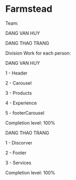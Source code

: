# Farmstead

Team:

DANG VAN HUY

DANG THAO TRANG


Division Work for each person:

DANG VAN HUY

1 - Header

2 - Carousel

3 - Products

4 - Experience

5 - footerCarousel

Completion level: 100%




<!--  -->



DANG THAO TRANG

1 - Discorver

2 - Footer

3 - Services

Completion level: 100%
